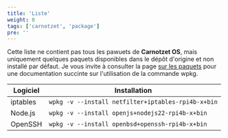 ```yaml
---
title: 'Liste'
weight: 0
tags: ['carnotzet', 'package']
pre: ''
---
```


Cette liste ne contient pas tous les pawuets de **Carnotzet OS**, mais
uniquement quelques paquets disponibles dans le dépôt d'origine et non installé
par défaut. Je vous invite à consulter la page [sur les paquets][1] pour une
documentation succinte sur l'utilisation de la commande wpkg.

| Logiciel | Installation                                       |
| -------- | -------------------------------------------------- |
| iptables | `wpkg -v --install netfilter+iptables-rpi4b-x+bin` |
| Node.js  | `wpkg -v --install openjs+nodejs22-rpi4b-x+bin`    |
| OpenSSH  | `wpkg -v --install openbsd+openssh-rpi4b-x+bin`    |

[1]: /carnotzet/06.packages
